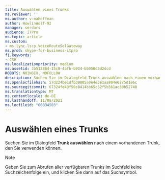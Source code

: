 ```yaml
---
title: Auswählen eines Trunks
ms.reviewer: ''
ms.author: v-mahoffman
author: HowlinWolf-92
manager: serdars
audience: ITPro
ms.topic: article
ms.custom:
- ms.lync.lscp.VoiceRouteSelGateway
ms.prod: skype-for-business-itpro
f1.keywords:
- CSH
ms.localizationpriority: medium
ms.assetid: 3b513864-15c0-4afb-b934-bb050d5d2dcd
ROBOTS: NOINDEX, NOFOLLOW
description: Suchen Sie im Dialogfeld Trunk auswählen nach einem vorhandenen Trunk, den Sie verwenden können.
ms.openlocfilehash: 57d224be1dfb39005a0e4e3e1aa804e6275d1e6c
ms.sourcegitcommit: 67324fe43f50c8414bb65c52f5b561ac30b52748
ms.translationtype: MT
ms.contentlocale: de-DE
ms.lasthandoff: 11/08/2021
ms.locfileid: "60834503"
---
```

# <a name="select-trunk"></a>Auswählen eines Trunks
 
Suchen Sie im Dialogfeld **Trunk auswählen** nach einem vorhandenen Trunk, den Sie verwenden können.
  
> [!NOTE]
> Geben Sie zum Abrufen aller verfügbaren Trunks im Suchfeld keine Suchzeichenfolge ein, und klicken Sie dann auf das Suchsymbol. 
  
 
  

